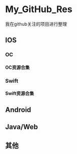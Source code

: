 # My_GitHub_Res
我在github关注的项目进行整理

## IOS

### OC

#### OC资源合集

### Swift

#### Swift资源合集
  
## Android

## Java/Web


## 其他
